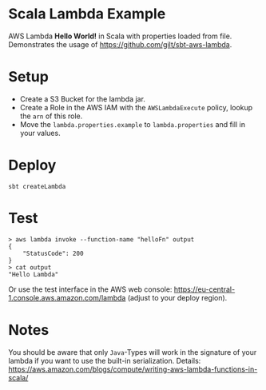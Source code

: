 # Scala Lambda Example
AWS Lambda **Hello World!** in Scala with properties loaded from file. 
Demonstrates the usage of https://github.com/gilt/sbt-aws-lambda.

# Setup

- Create a S3 Bucket for the lambda jar.
- Create a Role in the AWS IAM with the `AWSLambdaExecute` policy, lookup the `arn` of this role.
- Move the `lambda.properties.example` to `lambda.properties` and fill in your values.

# Deploy

    sbt createLambda
    
# Test
    > aws lambda invoke --function-name "helloFn" output
    {
        "StatusCode": 200
    }
    > cat output
    "Hello Lambda"

Or use the test interface in the AWS web console: https://eu-central-1.console.aws.amazon.com/lambda (adjust to your deploy region).

# Notes
You should be aware that only `Java`-Types will work in the signature of your lambda if you want to use the built-in serialization.
Details: https://aws.amazon.com/blogs/compute/writing-aws-lambda-functions-in-scala/
